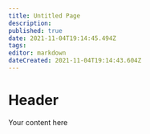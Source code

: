 ```yaml
---
title: Untitled Page
description: 
published: true
date: 2021-11-04T19:14:45.494Z
tags: 
editor: markdown
dateCreated: 2021-11-04T19:14:43.604Z
---
```


# Header
Your content here